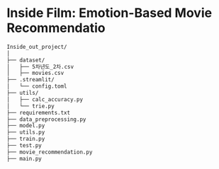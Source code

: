 # Inside Film: Emotion-Based Movie Recommendatio

```bash
Inside_out_project/
│
├── dataset/
│   ├── 5차년도_2차.csv
│   ├── movies.csv
├── .streamlit/
│   └── config.toml
├── utils/
│   ├── calc_accuracy.py
│   └── trie.py
├── requirements.txt
├── data_preprocessing.py
├── model.py
├── utils.py
├── train.py
├── test.py
├── movie_recommendation.py
├── main.py
```
